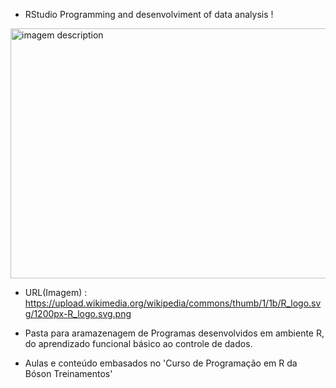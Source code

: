 - RStudio Programming and desenvolviment of data analysis !

<img src="https://upload.wikimedia.org/wikipedia/commons/thumb/1/1b/R_logo.svg/1200px-R_logo.svg.png" alt="imagem description" width="550" height="400">

- URL(Imagem) : https://upload.wikimedia.org/wikipedia/commons/thumb/1/1b/R_logo.svg/1200px-R_logo.svg.png

- Pasta para aramazenagem de Programas desenvolvidos em ambiente R, do aprendizado funcional básico ao controle de dados.

- Aulas e conteúdo embasados no 'Curso de Programação em R da Bóson Treinamentos'
